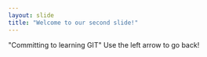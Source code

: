 ```yaml
---
layout: slide
title: "Welcome to our second slide!"
---
```

"Committing to learning GIT"
Use the left arrow to go back!
